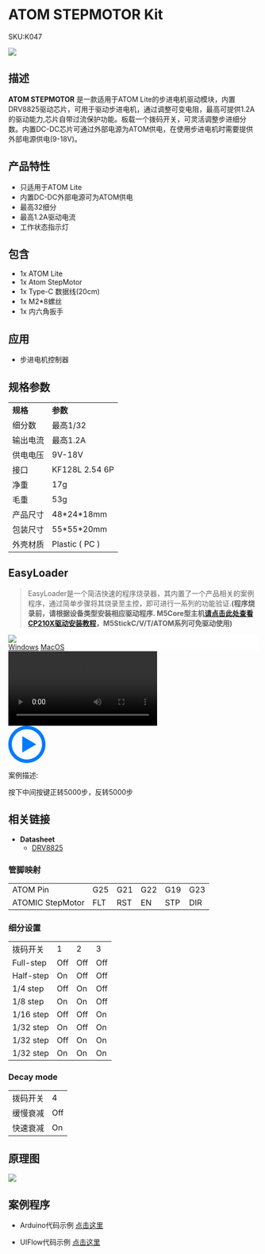 # ATOM STEPMOTOR Kit

<el-tag effect="plain">SKU:K047</el-tag>

<div class="product_pic"><img src="assets/img/product_pics/atom_base/atomStepMotor/atom_stepmotor.webp"></div>

## 描述

**ATOM STEPMOTOR** 是一款适用于ATOM Lite的步进电机驱动模块，内置DRV8825驱动芯片，可用于驱动步进电机，通过调整可变电阻，最高可提供1.2A的驱动能力,芯片自带过流保护功能。板载一个拨码开关，可灵活调整步进细分数。内置DC-DC芯片可通过外部电源为ATOM供电，在使用步进电机时需要提供外部电源供电(9-18V)。

## 产品特性

- 只适用于ATOM Lite
- 内置DC-DC外部电源可为ATOM供电
- 最高32细分
- 最高1.2A驱动电流
- 工作状态指示灯

## 包含

- 1x ATOM Lite
- 1x Atom StepMotor
- 1x Type-C 数据线(20cm)
- 1x M2*8螺丝
- 1x 内六角扳手

## 应用

- 步进电机控制器

## 规格参数

<table>
   <tr style="font-weight:bold">
      <td>规格</td>
      <td>参数</td>
   </tr>
   <tr>
      <td>细分数</td>
      <td>最高1/32</td>
   </tr>
   <tr>
      <td>输出电流</td>
      <td>最高1.2A</td>
   </tr>
   <tr>
      <td>供电电压</td>
      <td>9V-18V</td>
   </tr>
   <tr>
      <td>接口</td>
      <td>KF128L 2.54 6P</td>
   </tr>
   <tr>
      <td>净重</td>
      <td>17g</td>
   </tr>
   <tr>
      <td>毛重</td>
      <td>53g</td>
   </tr>
   <tr>
      <td>产品尺寸</td>
      <td>48*24*18mm</td>
   </tr>
   <tr>
      <td>包装尺寸</td>
      <td>55*55*20mm</td>
   </tr>
   <tr>
      <td>外壳材质</td>
      <td>Plastic ( PC )</td>
   </tr>
 </table>

## EasyLoader

>EasyLoader是一个简洁快速的程序烧录器，其内置了一个产品相关的案例程序，通过简单步骤将其烧录至主控，即可进行一系列的功能验证.**(程序烧录前，请根据设备类型安装相应驱动程序. M5Core型主机[请点击此处查看CP210X驱动安装教程](zh_CN/arduino/arduino_development?id=安装串口驱动)，M5StickC/V/T/ATOM系列可免驱动使用)**

<div class="easyloader-box">
    <div style="background-color:white;">
        <div><img src="https://m5stack.oss-cn-shenzhen.aliyuncs.com/image/easyloader_intro.webp"></div>
        <div class="easyloader-btn">
            <a href="https://m5stack.oss-cn-shenzhen.aliyuncs.com/EasyLoader/Windows/ATOM_BASE/Easyloader_ATOMIC_StepMotor.exe">Windows</a>
            <a href="https://m5stack.oss-cn-shenzhen.aliyuncs.com/EasyLoader/MacOS/ATOM_BASE/Easyloader_ATOMIC_StepMotor.dmg">MacOS</a>
        </div>
    </div>
    <div>
        <video id="example_video" controls>
            <source src="https://m5stack.oss-cn-shenzhen.aliyuncs.com/video/Product_example_video/AtomBase/AtomStepMotor.mp4" type="video/mp4">
        </video>
        <div class="easyloader-mask">
        <a>
            <svg id="play-btn" t="1583228776634" class="icon" viewBox="0 0 1024 1024" version="1.1" xmlns="http://www.w3.org/2000/svg" p-id="4152" width="75" height="75"><path d="M512 0C229.216 0 0 229.216 0 512s229.216 512 512 512 512-229.216 512-512S794.784 0 512 0z m0 928C282.24 928 96 741.76 96 512S282.24 96 512 96s416 186.24 416 416-186.24 416-416 416zM384 288l384 224-384 224z" p-id="4153" fill="#007aff"></path></svg></a>
            <p>案例描述:</p>
            <p>按下中间按键正转5000步，反转5000步</p>
        </div>
    </div>
</div>

## 相关链接

-  **Datasheet** 
    - [DRV8825](https://m5stack.oss-cn-shenzhen.aliyuncs.com/resource/docs/datasheet/module/DRV8825_en.pdf)

### 管脚映射

<table>
 <tr><td>ATOM Pin</td><td>G25</td><td>G21</td><td>G22</td><td>G19</td><td>G23</td></tr>
 <tr><td>ATOMIC StepMotor</td><td>FLT</td><td>RST</td><td>EN</td><td>STP</td><td>DIR</td></tr>
</table>

### 细分设置

<table>
 <tr><td>拨码开关</td><td>1</td><td>2</td><td>3</td></tr>
 <tr><td>Full-step</td><td>Off</td><td>Off</td><td>Off</td></tr>
 <tr><td>Half-step</td><td>On</td><td>Off</td><td>Off</td></tr>
 <tr><td>1/4 step</td><td>Off</td><td>On</td><td>Off</td></tr>
 <tr><td>1/8 step</td><td>On</td><td>On</td><td>Off</td></tr>
 <tr><td>1/16 step</td><td>Off</td><td>Off</td><td>On</td></tr>
 <tr><td>1/32 step</td><td>On</td><td>Off</td><td>On</td></tr>
 <tr><td>1/32 step</td><td>Off</td><td>On</td><td>On</td></tr>
 <tr><td>1/32 step</td><td>On</td><td>On</td><td>On</td></tr>
</table>

### Decay mode

<table>
 <tr><td>拨码开关</td><td>4</td></tr>
 <tr><td>缓慢衰减</td><td>Off</td></tr>
 <tr><td>快速衰减</td><td>On</td></tr>
</table>

## 原理图

<img src="assets/img/product_pics/atom_base/atomStepMotor/AtomicStepMotor_sch.webp">

## 案例程序

- Arduino代码示例 [点击这里](https://github.com/m5stack/M5-ProductExampleCodes/tree/master/AtomBase/Atomic_StepMotor/Atomic_StepMotor)

- UIFlow代码示例 [点击这里](https://github.com/m5stack/M5-ProductExampleCodes/tree/master/AtomBase/Atomic_StepMotor/UIFlow)

<script>

   var purchase_link = '';

   anchor_search(purchase_link);
   scrollFunc();

</script>